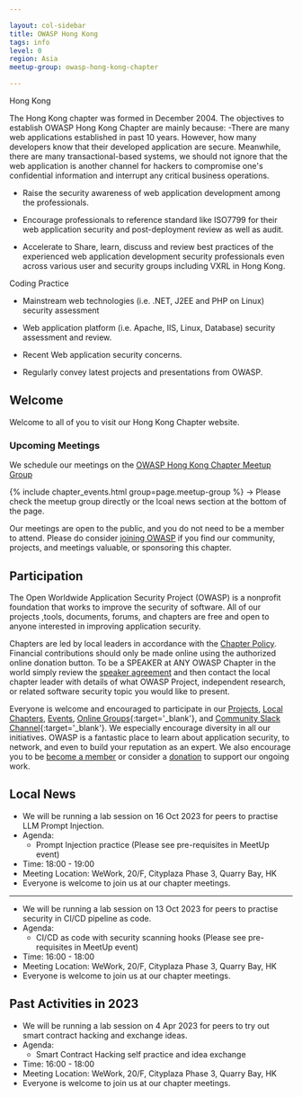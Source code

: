 ```yaml
---

layout: col-sidebar
title: OWASP Hong Kong
tags: info
level: 0
region: Asia
meetup-group: owasp-hong-kong-chapter

---
```


Hong Kong

The Hong Kong chapter was formed in December 2004. The objectives to establish OWASP Hong Kong Chapter are mainly because: -There are many web applications established in past 10 years. However, how many developers know that their developed application are secure. Meanwhile, there are many transactional-based systems, we should not ignore that the web application is another channel for hackers to compromise one's confidential information and interrupt any critical business operations.

- Raise the security awareness of web application development among the professionals.

- Encourage professionals to reference standard like ISO7799 for their web application security and post-deployment review as well as audit.

- Accelerate to Share, learn, discuss and review best practices of the experienced web application development security professionals even across various user and security groups including VXRL in Hong Kong.

Coding Practice

- Mainstream web technologies (i.e. .NET, J2EE and PHP on Linux) security assessment

- Web application platform (i.e. Apache, IIS, Linux, Database) security assessment and review.

- Recent Web application security concerns.

- Regularly convey latest projects and presentations from OWASP.


## Welcome
Welcome to all of you to visit our Hong Kong Chapter website.

### Upcoming Meetings

We schedule our meetings on the [OWASP Hong Kong Chapter Meetup Group](https://www.meetup.com/owasp-hong-kong-chapter/)

{% include chapter_events.html group=page.meetup-group %} -> Please check the meetup group directly or the lcoal news section at the bottom of the page.

Our meetings are open to the public, and you do not need to be a member to attend. Please do consider [joining OWASP](https://owasp.org/membership/) if you find our community, projects, and meetings valuable, or sponsoring this chapter.

## Participation
The Open Worldwide Application Security Project (OWASP) is a nonprofit foundation that works to improve the security of software. All of our projects ,tools, documents, forums, and chapters are free and open to anyone interested in improving application security. 

Chapters are led by local leaders in accordance with the [Chapter Policy](https://owasp.org/www-policy/). Financial contributions should only be made online using the authorized online donation button. To be a SPEAKER at ANY OWASP Chapter in the world simply review the [speaker agreement](/www-policy/speaker-agreement) and then contact the local chapter leader with details of what OWASP Project, independent research, or related software security topic you would like to present.

Everyone is welcome and encouraged to participate in our [Projects](/projects), [Local Chapters](/chapters), [Events](/events), [Online Groups](https://groups.google.com/a/owasp.com/){:target='_blank'}, and [Community Slack Channel](https://owasp.slack.com/){:target='_blank'}. We especially encourage diversity in all our initiatives. OWASP is a fantastic place to learn about application security, to network, and even to build your reputation as an expert. We also encourage you to be [become a member](/membership) or consider a [donation](/donate) to support our ongoing work.

## Local News
* We will be running a lab session on 16 Oct 2023 for peers to practise LLM Prompt Injection.
* Agenda:
  * Prompt Injection practice (Please see pre-requisites in MeetUp event)
* Time: 18:00 - 19:00
* Meeting Location: WeWork, 20/F, Cityplaza Phase 3, Quarry Bay, HK
* Everyone is welcome to join us at our chapter meetings.
----
* We will be running a lab session on 13 Oct 2023 for peers to practise security in CI/CD pipeline as code.
* Agenda:
  * CI/CD as code with security scanning hooks (Please see pre-requisites in MeetUp event)
* Time: 16:00 - 18:00
* Meeting Location: WeWork, 20/F, Cityplaza Phase 3, Quarry Bay, HK
* Everyone is welcome to join us at our chapter meetings.

## Past Activities in 2023
* We will be running a lab session on 4 Apr 2023 for peers to try out smart contract hacking and exchange ideas.
* Agenda:
  * Smart Contract Hacking self practice and idea exchange
* Time: 16:00 - 18:00
* Meeting Location: WeWork, 20/F, Cityplaza Phase 3, Quarry Bay, HK
* Everyone is welcome to join us at our chapter meetings.
